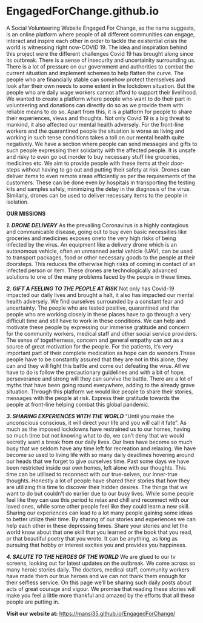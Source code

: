 # EngagedForChange.github.io
A Social Volunteering Website
Engaged For Change, as the name suggests, is an online platform where people of all different communities can engage, interact and inspire each other in order to tackle the existential crisis the world is witnessing right now-COVID 19. The idea and inspiration behind this project were the different challenges Covid 19 has brought along since its outbreak. There is a sense of insecurity and uncertainity surrounding us. There is a lot of pressure on our government and authorities to combat the current situation and implement schemes to help flatten the curve. The people who are financially stable can somehow protect themselves and look after their own needs to some extent in the lockdown situation. But the people who are daily wage workers cannot afford to support their livelihood. We wanted to create a platform where people who want to do their part in volunteering and donations can directly do so as we provide them with reliable means to do so. Apart from this, it is a platform for people to share their experiences, views and thoughts. Not only Covid 19 is a big threat to mankind, it also affected our mental health adversely. For the front-line workers and the quarantined people the situation is worse as living and working in such tense conditions takes a toll on our mental health quite negatively. We have a section where people can send messages and gifts to such people expressing their solidarity with the affected people. It is unsafe and risky to even go out inorder to buy necessary stuff like groceries, medicines etc. We aim to provide people with these items at their door-steps without having to go out and putting their safety at risk. Drones can deliver items to even remote areas efficiently as per the requirements of the customers. These can be done even by hospitals in transporting the testing kits and samples safely, minimizing the delay in the diagnosis of the virus. Similarly, drones can be used to deliver necessary items to the people in isolation.

__OUR MISSIONS__

*__1. DRONE DELIVERY__*
As the prevailing Coronavirus is a highly contagious and communicable disease, going out to buy even basic necessities like groceries and medicines exposes oneto the very high risks of being infected by the virus. An equipment like a delivery drone which is an autonomous vehicle, often an unmanned aerial vehicle (UAV), can be used to transport packages, food or other necessary goods to the people at their doorsteps. 
This reduces the otherwise high risks of coming in contact of an infected person or item. These drones are technologically advanced solutions to one of the many problems faced by the people in these times. 

*__2. GIFT A FEELING TO THE PEOPLE AT RISK__*
Not only has Covid-19 impacted our daily lives and brought a halt, it also has impacted our mental health adversely. We find ourselves surrounded by a constant fear and uncertainty. The people who are tested positive, quarantined and the people who are working closely in these places have to go through a very difficult time and still have to work in these conditions. 
We can help and motivate these people by expressing our immense gratitude and concern for the community workers, medical staff and other social service providers. The sense of togetherness, concern and general empathy can act as a source of great motivation for the people.
For the patients, it’s very important part of their complete medication as hope can do wonders.These people have to be constantly assured that they are not in this alone, they can and they will fight this battle and come out defeating the virus. All we have to do is follow the precautionary guidelines and with a bit of hope, perseverance and strong will they can survive the battle. There are a lot of myths that have been going round everywhere, adding to the already grave situation.
Through this platform we would like people to share their stories, messages with the people at risk. Express their gratitude towards the people at front-line helping combat this global pandemic.

*__3. SHARING EXPERIENCES WITH THE WORLD__*
“Until you make the unconscious conscious, it will direct your life and you will call it fate”.
As much as the imposed lockdowns have restrained us to our homes, having so much time but not knowing what to do, we can’t deny that we would secretly want a break from our daily lives. Our lives have become so much busy that we seldom have any time left for recreation and relaxing. We have become so used to living life with so many daily deadlines hovering around our heads that we forget to give ourselves time. Past some days we have been restricted inside our own homes, left alone with our thoughts. This time can be utilised to reconnect with our true-selves, our inner-true thoughts. Honestly a lot of people have shared their stories that how they are utilizing this time to discover their hidden desires. The things that we want to do but couldn’t do earlier due to our busy lives. While some people feel like they can use this period to relax and chill and reconnect with our loved ones, while some other people feel like they could learn a new skill.
Sharing our experiences can lead to a lot many people gaining some ideas to better utilize their time. By sharing of our stories and experiences we can help each other in these depressing times. Share your stories and let the world know about that one skill that you learned or the book that you read, or that beautiful poetry that you wrote. It can be anything, as long as pursuing that hobby or interest excites you and provides you happiness.

*__4. SALUTE TO THE HEROES OF THE WORLD__*
We are glued to our tv screens, looking out for latest updates on the outbreak. We come across so many heroic stories daily. The doctors, medical staff, community workers have made them our true heroes and we can not thank them enough for their selfless service.
On this page we’ll be sharing such daily posts about acts of great courage and vigour. We promise that reading these stories will make you feel a little more thankful and amazed by the efforts that all these people are putting in.

__Visit our website at:__
https://mansi35.github.io/EngagedForChange/
